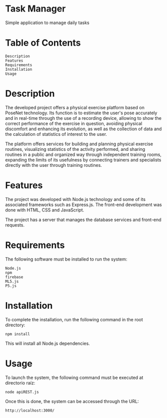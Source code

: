 # Task Manager
Simple application to manage daily tasks

# Table of Contents

    Description
    Features
    Requirements
    Installation
    Usage
    

# Description
The developed project offers a physical exercise platform based on PoseNet technology. Its function is to estimate the user's pose accurately and in real-time through the use of a recording device, allowing to show the correct performance of the exercise in question, avoiding physical discomfort and enhancing its evolution, as well as the collection of data and the calculation of statistics of interest to the user.

The platform offers services for building and planning physical exercise routines, visualizing statistics of the activity performed, and sharing routines in a public and organized way through independent training rooms, expanding the limits of its usefulness by connecting trainers and specialists directly with the user through training routines.

# Features
The project was developed with Node.js technology and some of its associated frameworks such as Express.js.
The front-end development was done with HTML, CSS and JavaScript.

The project has a server that manages the database services and front-end requests.

# Requirements
The following software must be installed to run the system:

    Node.js
    npm
    firebase
    ML5.js
    P5.js
    
# Installation
To complete the installation, run the following command in the root directory:

    npm install

This will install all Node.js dependencies.

# Usage
To launch the system, the following command must be executed at directorio raíz:

    node apiREST.js
Once this is done, the system can be accessed through the URL:

    http://localhost:3000/
